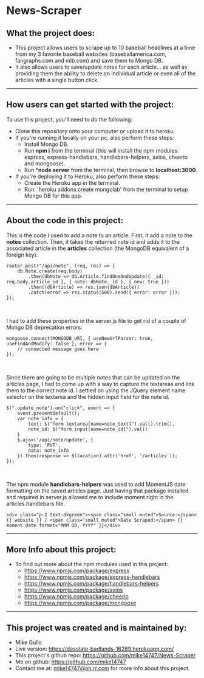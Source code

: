 # News-Scraper

## What the project does:

* This project allows users to scrape up to 10 baseball headlines at a time from my 3 favorite baseball websites (baseballamerica.com, fangraphs.com and mlb.com) and save them to Mongo DB.
* It also allows users to save/update notes for each article... as well as providing them the ability to delete an individual article or even all of the articles with a single button click.

---

## How users can get started with the project:

To use this project, you'll need to do the following:

* Clone this repository onto your computer or upload it to heroku.
* If you're running it locally on your pc, also perform these steps:
    * Install Mongo DB.
    * Run **npm i** from the terminal (this will install the npm modules: express, express-handlebars, handlebars-helpers, axios, cheerio and mongoose).
    * Run ***node server** from the terminal, then browse to **localhost:3000**.
* If you're deploying it to Heroku, also perform these steps:
    * Create the Heroku app in the terminal.
    * Run: 'heroku addons:create mongolab' from the terminal to setup Mongo DB for this app.
---

## About the code in this project:

This is the code I used to add a note to an article. First, it add a note to the **notes** collection. Then, it takes the returned note id and adds it to the associated article in the **articles** collection (the MongoDB equivalent of a foreign key).
```
router.post("/api/note", (req, res) => {
    db.Note.create(req.body)
        .then(dbNote => db.Article.findOneAndUpdate({ _id: req.body.article_id }, { note: dbNote._id }, { new: true }))
        .then((dbArticle) => res.json(dbArticle))
        .catch(error => res.status(500).send({ error: error }));
});
```
<br />

I had to add these properties in the server.js file to get rid of a couple of Mongo DB deprecation errors:
```
mongoose.connect(MONGODB_URI, { useNewUrlParser: true, useFindAndModify: false }, error => {
    // connected message goes here
});
```
<br />

Since there are going to be multiple notes that can be updated on the articles page, I had to come up with a way to capture the textareas and link them to the correct note id. I settled on using the JQuery element name selector on the textarea and the hidden input field for the note id.
```
$(".update_note").on("click", event => {
    event.preventDefault();
    var note_info = {
        text: $("form textarea[name=note_text]").val().trim(),
        note_id: $("form input[name=note_id]").val()
    }
    $.ajax('/api/note/update', {
        type: 'PUT',
        data: note_info
    }).then(response => $(location).attr('href', '/articles'));
});
```
<br />

The npm module **handlebars-helpers** was used to add MomentJS date formatting on the saved articles page. Just having that package installed and required in server.js allowed me to include moment right in the articles.handlebars file.
```
<div class="p-2 text-dkgreen"><span class="small muted">Source:</span> {{ website }} / <span class="small muted">Date Scraped:</span> {{ moment date format="MMM DD, YYYY" }}</div>
```

---

## More Info about this project:

* To find out more about the npm modules used in this project:    
  * https://www.npmjs.com/package/express
  * https://www.npmjs.com/package/express-handlebars
  * https://www.npmjs.com/package/handlebars-helpers
  * https://www.npmjs.com/package/axios
  * https://www.npmjs.com/package/cheerio
  * https://www.npmjs.com/package/mongoose

---

## This project was created and is maintained by:

* Mike Gullo
* Live version: https://desolate-badlands-16289.herokuapp.com/
* This project's github repo: https://github.com/mike14747/News-Scraper
* Me on github: https://github.com/mike14747
* Contact me at: mike14747@oh.rr.com for more info about this project.